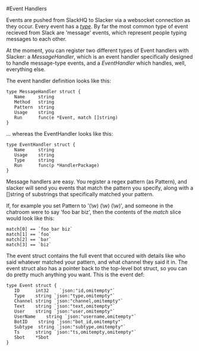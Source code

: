 #Event Handlers

Events are pushed from SlackHQ to Slacker via a websocket connection as they
occur. Every event has a [*type*](https://api.slack.com/events). By far the
most common type of event recieved from Slack are 'message' events, which
represent people typing messages to each other.

At the moment, you can register two different types of Event handlers with
Slacker: a *MessageHandler*, which is an event handler specifically designed to
handle message-type events, and a *EventHandler* which handles, well,
everything else. 

The event handler definition looks like this: 

```
type MessageHandler struct {
   Name     string
   Method   string
   Pattern  string
   Usage    string
   Run      func(e *Event, match []string)
}
```

... whereas the EventHandler looks like this: 

```
type EventHandler struct {
   Name     string
   Usage    string
   Type     string
   Run      func(p *HandlerPackage)
}
```

Message handlers are easy. You register a regex pattern (as Pattern), and
slacker will send you events that match the pattern you specify, along with a
[]string of substrings that specifically matched your pattern.

If, for example you set Pattern to '(\w) (\w) (\w)', and someone in the
chatroom were to say 'foo bar biz', then the contents of the *match* slice
would look like this: 

```
match[0] == `foo bar biz`
match[1] == `foo`
match[2] == `bar`
match[3] == `biz`
```

The event struct contains the full event that occured with details like who
said whatever matched your pattern, and what channel they said it in. The event
struct also has a pointer back to the top-level bot struct, so you can do
pretty much anything you want. This is the event def: 

```
type Event struct {
   ID      int32    `json:"id,omitempty"`
   Type    string `json:"type,omitempty"`
   Channel string `json:"channel,omitempty"`
   Text    string `json:"text,omitempty"`
   User    string `json:"user,omitempty"`
   UserName    string `json:"username,omitempty"`
   BotID    string `json:"bot_id,omitempty"`
   Subtype  string `json:"subtype,omitempty"`
   Ts      string `json:"ts,omitempty,omitempty"`
   Sbot    *Sbot
}
```
